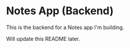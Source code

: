 # Notes App (Backend)

This is the backend for a Notes app I'm building.

Will update this README later.

